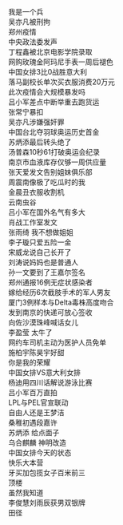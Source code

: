我是一个兵  
吴亦凡被刑拘  
郑州疫情  
中央政法委发声  
丁程鑫被北京电影学院录取  
网购玫瑰金阿玛尼手表一周后褪色  
中国女排3比0战胜意大利  
落马副校长单次买衣服消费20万元  
此次疫情会大规模暴发吗  
吕小军差点中断举重去跑货运  
张常宁暴扣  
吴亦凡涉嫌强奸罪  
中国台北夺羽球奥运历史首金  
苏炳添最后转头绝了  
汤普森10秒61打破奥运会纪录  
南京市血液库存仅够一周供应量  
张天爱发文告别姐妹俱乐部  
周震南像极了吃瓜时的我  
金晨丑衣服收割机  
云南虫谷  
吕小军在国外名气有多大  
肖战工作室发文  
张雨绮 我不想做姐姐  
李子璇只爱五险一金  
宋威龙说自己长开了  
刘涛说妈妈也是普通人  
孙一文要到了王嘉尔签名  
郑州通报16例无症状感染者  
嫁给经历6次截肢手术的军人男友  
厦门3例样本与Delta毒株高度吻合  
发到南京的快递可放心签收  
向佐沙漠珠峰喊话女儿  
李盈莹 太牛了  
网约车司机主动为医护人员免单  
施柏宇陈昊宇好甜  
你是我的荣耀  
中国女排VS意大利女排  
杨迪用四川话解说游泳比赛  
吕小军百万直拍  
LPL与PEL官宣联动  
自由人还是王梦洁  
桑稚初遇段嘉许  
苏炳添 给点面子  
乌合麒麟 神明改造  
中国女排今天的状态  
快乐大本营  
牙买加包揽女子百米前三  
顶楼  
虽然我知道  
李俊慧刘雨辰获男双银牌  
田径  
